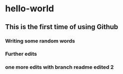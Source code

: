 # hello-world
## This is the first time of using Github
### Writing some random words
### Further edits
### one more edits with branch readme edited 2

